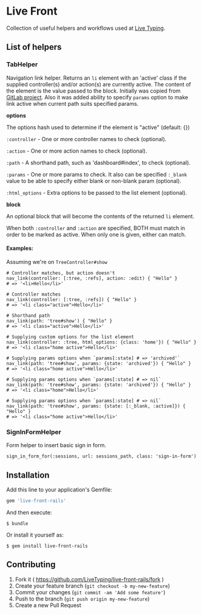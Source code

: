 # Live Front

Collection of useful helpers and workflows used at [Live Typing](http://ltst.ru).

## List of helpers

### TabHelper

Navigation link helper. Returns an `li` element with an 'active' class if the supplied
controller(s) and/or action(s) are currently active. The content of the
element is the value passed to the block. Initially was copied from
[GitLab project](https://gitlab.com/gitlab-org/gitlab-ce). Also it was added ability to specify
`params` option to make link active when current path suits specified params.

**options**

The options hash used to determine if the element is "active" (default: {})

`:controller`   - One or more controller names to check (optional).

`:action`       - One or more action names to check (optional).

`:path`         - A shorthand path, such as 'dashboard#index', to check (optional).

`:params`       - One or more params to check. It also can be specified `:_blank` value to be able to specify either blank or non-blank param (optional).

`:html_options` - Extra options to be passed to the list element (optional).

**block**

An optional block that will become the contents of the returned `li` element.

When both `:controller` and `:action` are specified, BOTH must match in order
to be marked as active. When only one is given, either can match.

#### Examples:

Assuming we're on `TreeController#show`

```
# Controller matches, but action doesn't
nav_link(controller: [:tree, :refs], action: :edit) { "Hello" }
# => '<li>Hello</li>'
```

```
# Controller matches
nav_link(controller: [:tree, :refs]) { "Hello" }
# => '<li class="active">Hello</li>'
```

```
# Shorthand path
nav_link(path: 'tree#show') { "Hello" }
# => '<li class="active">Hello</li>'
```

```
# Supplying custom options for the list element
nav_link(controller: :tree, html_options: {class: 'home'}) { "Hello" }
# => '<li class="home active">Hello</li>'
```

```
# Supplying params options when `params[:state] # => 'archived'`
nav_link(path: 'tree#show', params: {state: 'archived'}) { "Hello" }
# => '<li class="home active">Hello</li>'
```

```
# Supplying params options when `params[:state] # => nil`
nav_link(path: 'tree#show', params: {state: 'archived'}) { "Hello" }
# => '<li class="home">Hello</li>'
```

```
# Supplying params options when `params[:state] # => nil`
nav_link(path: 'tree#show', params: {state: [:_blank, :active]}) { "Hello" }
# => '<li class="home active">Hello</li>'
```

### SignInFormHelper

Form helper to insert basic sign in form.

```
sign_in_form_for(:sessions, url: sessions_path, class: 'sign-in-form')
```

## Installation

Add this line to your application's Gemfile:

```ruby
gem 'live-front-rails'
```

And then execute:

    $ bundle

Or install it yourself as:

    $ gem install live-front-rails

## Contributing

1. Fork it ( https://github.com/LiveTyping/live-front-rails/fork )
2. Create your feature branch (`git checkout -b my-new-feature`)
3. Commit your changes (`git commit -am 'Add some feature'`)
4. Push to the branch (`git push origin my-new-feature`)
5. Create a new Pull Request
